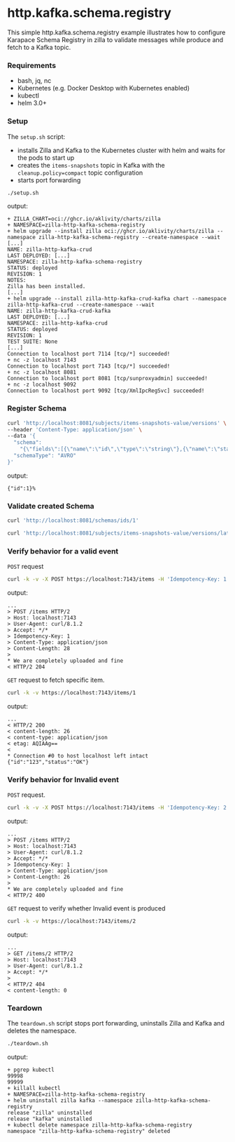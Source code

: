 # http.kafka.schema.registry

This simple http.kafka.schema.registry example illustrates how to configure Karapace Schema Registry in zilla to validate messages while produce and fetch to a Kafka topic.

### Requirements

- bash, jq, nc
- Kubernetes (e.g. Docker Desktop with Kubernetes enabled)
- kubectl
- helm 3.0+

### Setup

The `setup.sh` script:

- installs Zilla and Kafka to the Kubernetes cluster with helm and waits for the pods to start up
- creates the `items-snapshots` topic in Kafka with the `cleanup.policy=compact` topic configuration
- starts port forwarding

```bash
./setup.sh
```

output:

```text
+ ZILLA_CHART=oci://ghcr.io/aklivity/charts/zilla
+ NAMESPACE=zilla-http-kafka-schema-registry
+ helm upgrade --install zilla oci://ghcr.io/aklivity/charts/zilla --namespace zilla-http-kafka-schema-registry --create-namespace --wait [...]
NAME: zilla-http-kafka-crud
LAST DEPLOYED: [...]
NAMESPACE: zilla-http-kafka-schema-registry
STATUS: deployed
REVISION: 1
NOTES:
Zilla has been installed.
[...]
+ helm upgrade --install zilla-http-kafka-crud-kafka chart --namespace zilla-http-kafka-crud --create-namespace --wait
NAME: zilla-http-kafka-crud-kafka
LAST DEPLOYED: [...]
NAMESPACE: zilla-http-kafka-crud
STATUS: deployed
REVISION: 1
TEST SUITE: None
[...]
Connection to localhost port 7114 [tcp/*] succeeded!
+ nc -z localhost 7143
Connection to localhost port 7143 [tcp/*] succeeded!
+ nc -z localhost 8081
Connection to localhost port 8081 [tcp/sunproxyadmin] succeeded!
+ nc -z localhost 9092
Connection to localhost port 9092 [tcp/XmlIpcRegSvc] succeeded!
```

### Register Schema

```bash
curl 'http://localhost:8081/subjects/items-snapshots-value/versions' \
--header 'Content-Type: application/json' \
--data '{
  "schema":
    "{\"fields\":[{\"name\":\"id\",\"type\":\"string\"},{\"name\":\"status\",\"type\":\"string\"}],\"name\":\"Event\",\"namespace\":\"io.aklivity.example\",\"type\":\"record\"}",
  "schemaType": "AVRO"
}'
```

output:

```text
{"id":1}%
```

### Validate created Schema

```bash
curl 'http://localhost:8081/schemas/ids/1'
```

```bash
curl 'http://localhost:8081/subjects/items-snapshots-value/versions/latest'
```

### Verify behavior for a valid event

`POST` request

```bash
curl -k -v -X POST https://localhost:7143/items -H 'Idempotency-Key: 1'  -H 'Content-Type: application/json' -d '{"id": "123","status": "OK"}'
```

output:

```text
...
> POST /items HTTP/2
> Host: localhost:7143
> User-Agent: curl/8.1.2
> Accept: */*
> Idempotency-Key: 1
> Content-Type: application/json
> Content-Length: 28
>
* We are completely uploaded and fine
< HTTP/2 204
```

`GET` request to fetch specific item.

```bash
curl -k -v https://localhost:7143/items/1
```

output:

```text
...
< HTTP/2 200
< content-length: 26
< content-type: application/json
< etag: AQIAAg==
<
* Connection #0 to host localhost left intact
{"id":"123","status":"OK"}
```

### Verify behavior for Invalid event

`POST` request.

```bash
curl -k -v -X POST https://localhost:7143/items -H 'Idempotency-Key: 2'  -H 'Content-Type: application/json' -d '{"id": 123,"status": "OK"}'
```

output:

```text
...
> POST /items HTTP/2
> Host: localhost:7143
> User-Agent: curl/8.1.2
> Accept: */*
> Idempotency-Key: 1
> Content-Type: application/json
> Content-Length: 26
>
* We are completely uploaded and fine
< HTTP/2 400
```

`GET` request to verify whether Invalid event is produced

```bash
curl -k -v https://localhost:7143/items/2
```

output:

```text
...
> GET /items/2 HTTP/2
> Host: localhost:7143
> User-Agent: curl/8.1.2
> Accept: */*
>
< HTTP/2 404
< content-length: 0
```

### Teardown

The `teardown.sh` script stops port forwarding, uninstalls Zilla and Kafka and deletes the namespace.

```bash
./teardown.sh
```

output:

```text
+ pgrep kubectl
99998
99999
+ killall kubectl
+ NAMESPACE=zilla-http-kafka-schema-registry
+ helm uninstall zilla kafka --namespace zilla-http-kafka-schema-registry
release "zilla" uninstalled
release "kafka" uninstalled
+ kubectl delete namespace zilla-http-kafka-schema-registry
namespace "zilla-http-kafka-schema-registry" deleted
```
